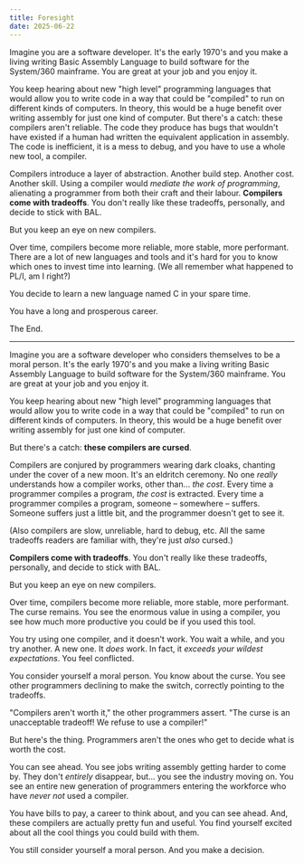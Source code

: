 ```yaml
---
title: Foresight
date: 2025-06-22
---
```


Imagine you are a software developer. It's the early 1970's and you make a living writing Basic Assembly Language to build software for the System/360 mainframe. You are great at your job and you enjoy it.

You keep hearing about new "high level" programming languages that would allow you to write code in a way that could be "compiled" to run on different kinds of computers. In theory, this would be a huge benefit over writing assembly for just one kind of computer. But there's a catch: these compilers aren't reliable. The code they produce has bugs that wouldn't have existed if a human had written the equivalent application in assembly. The code is inefficient, it is a mess to debug, and you have to use a whole new tool, a compiler.

Compilers introduce a layer of abstraction. Another build step. Another cost. Another skill. Using a compiler would _mediate the work of programming_, alienating a programmer from both their craft and their labour. **Compilers come with tradeoffs**. You don't really like these tradeoffs, personally, and decide to stick with BAL.

But you keep an eye on new compilers.

Over time, compilers become more reliable, more stable, more performant. There are a lot of new languages and tools and it's hard for you to know which ones to invest time into learning. (We all remember what happened to PL/I, am I right?)

You decide to learn a new language named C in your spare time.

You have a long and prosperous career.

The End.

---

Imagine you are a software developer who considers themselves to be a moral person. It's the early 1970's and you make a living writing Basic Assembly Language to build software for the System/360 mainframe. You are great at your job and you enjoy it.

You keep hearing about new "high level" programming languages that would allow you to write code in a way that could be "compiled" to run on different kinds of computers. In theory, this would be a huge benefit over writing assembly for just one kind of computer.

But there's a catch: **these compilers are cursed**.

Compilers are conjured by programmers wearing dark cloaks, chanting under the cover of a new moon. It's an eldritch ceremony. No one _really_ understands how a compiler works, other than... _the cost_. Every time a programmer compiles a program, _the cost_ is extracted. Every time a programmer compiles a program, someone – somewhere – suffers. Someone suffers just a little bit, and the programmer doesn't get to see it.

(Also compilers are slow, unreliable, hard to debug, etc. All the same tradeoffs readers are familiar with, they're just _also_ cursed.)

**Compilers come with tradeoffs**. You don't really like these tradeoffs, personally, and decide to stick with BAL.

But you keep an eye on new compilers.

Over time, compilers become more reliable, more stable, more performant. The curse remains. You see the enormous value in using a compiler, you see how much more productive you could be if you used this tool.

You try using one compiler, and it doesn't work. You wait a while, and you try another. A new one. It _does_ work. In fact, it _exceeds your wildest expectations_. You feel conflicted.

You consider yourself a moral person. You know about the curse. You see other programmers declining to make the switch, correctly pointing to the tradeoffs.

"Compilers aren't worth it," the other programmers assert. "The curse is an unacceptable tradeoff! We refuse to use a compiler!"

But here's the thing. Programmers aren't the ones who get to decide what is worth the cost.

You can see ahead. You see jobs writing assembly getting harder to come by. They don't _entirely_ disappear, but... you see the industry moving on. You see an entire new generation of programmers entering the workforce who have _never not_ used a compiler.

You have bills to pay, a career to think about, and you can see ahead. And, these compilers are actually pretty fun and useful. You find yourself excited about all the cool things you could build with them.

You still consider yourself a moral person. And you make a decision.
